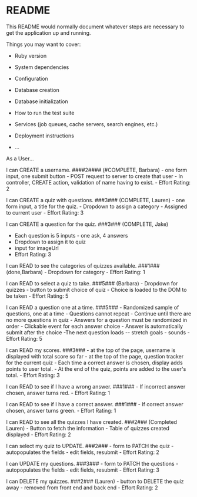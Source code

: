 # README

This README would normally document whatever steps are necessary to get the
application up and running.

Things you may want to cover:

* Ruby version

* System dependencies

* Configuration

* Database creation

* Database initialization

* How to run the test suite

* Services (job queues, cache servers, search engines, etc.)

* Deployment instructions

* ...

As a User...

I can CREATE a username. ####2#### (#COMPLETE, Barbara)
    - one form input, one submit button
    - POST request to server to create that user
    - In controller, CREATE action, validation of name having to exist. 
    - Effort Rating: 2
    

I can CREATE a quiz with questions. ###3### (COMPLETE, Lauren)
    - one form input, a title for the quiz.
    - Dropdown to assign a category
    - Assigned to current user
    - Effort Rating: 3
 

I can CREATE a question for the quiz. ###3### (COMPLETE, Jake)
   - Each question is 5 inputs - one ask, 4 answers
   - Dropdown to assign it to quiz
   - input for imageUrl
   - Effort Rating: 3

I can READ to see the categories of quizzes available. ###1###(done,Barbara)
    - Dropdown for category
    - Effort Rating: 1

I can READ to select a quiz to take. ###5### (Barbara)
    - Dropdown for quizzes
    - button to submit choice of quiz
    - Choice is loaded to the DOM to be taken
    - Effort Rating: 5

I can READ a question one at a time. ###5###
    - Randomized sample of questions, one at a time
    - Questions cannot repeat
    - Continue until there are no more questions in quiz
    - Answers for a question must be randomized in order
    - Clickable event for each answer choice
    - Answer is automatically submit after the choice
    -The next question loads
    -- stretch goals - sounds
    - Effort Rating: 5

I can READ my scores. ###3###
    - at the top of the page, username is displayed with total score so far
    - at the top of the page, question tracker for the current quiz
    - Each time a correct answer is chosen, display adds points to user total.
    - At the end of the quiz, points are added to the user's total. 
    - Effort Rating: 3

I can READ to see if I have a wrong answer. ###1###
    - If incorrect answer chosen, answer turns red.
    - Effort Rating: 1

I can READ to see if I have a correct answer. ###1###
    - If correct answer chosen, answer turns green.
    - Effort Rating: 1

I can READ to see all the quizzes I have created. ###2### (Completed Lauren)
    - Button to fetch the information
    - Table of quizzes created displayed
    - Effort Rating: 2

I can select my quiz to UPDATE. ###2###
    - form to PATCH the quiz
    - autopopulates the fields
    - edit fields, resubmit
    - Effort Rating: 2

I can UPDATE my questions. ###3###
    - form to PATCH the questions
    - autopopulates the fields
    - edit fields, resubmit
    - Effort Rating: 3

I can DELETE my quizzes. ###2### (Lauren)
    - button to DELETE the quiz away
    - removed from front end and back end
    - Effort Rating: 2